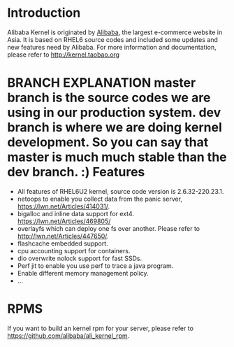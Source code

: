 Introduction
============

Alibaba Kernel is originated by [Alibaba](http://en.wikipedia.org/wiki/Alibaba_Group), the largest e-commerce website in Asia. It is based on RHEL6 source codes and included some updates and new features need by Alibaba.
For more information and documentation, please refer to
http://kernel.taobao.org

BRANCH EXPLANATION
master branch is the source codes we are using in our production system.
dev branch is where we are doing kernel development.
So you can say that master is much much stable than the dev branch. :)
Features
========

* All features of RHEL6U2 kernel, source code version is 2.6.32-220.23.1.
* netoops to enable you collect data from the panic server, https://lwn.net/Articles/414031/.
* bigalloc and inline data support for ext4. https://lwn.net/Articles/469805/
* overlayfs which can deploy one fs over another. Please refer to http://lwn.net/Articles/447650/.
* flashcache embedded support.
* cpu accounting support for containers.
* dio overwrite nolock support for fast SSDs.
* Perf jit to enable you use perf to trace a java program.
* Enable different memory management policy.
* ...

RPMS
========
If you want to build an kernel rpm for your server, please refer to https://github.com/alibaba/ali_kernel_rpm.
